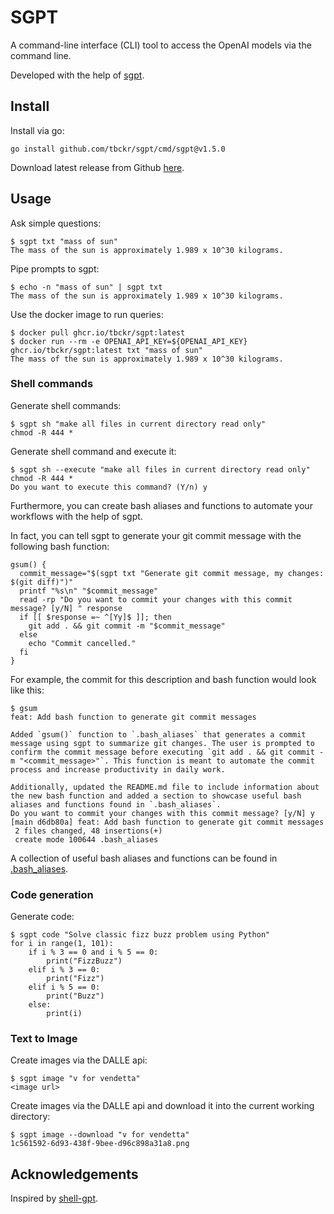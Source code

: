 # SGPT

A command-line interface (CLI) tool to access the OpenAI models via the command line.

Developed with the help of [sgpt](https://github.com/tbckr/sgpt).

## Install

Install via go:

```shell
go install github.com/tbckr/sgpt/cmd/sgpt@v1.5.0
```

Download latest release from Github [here](https://github.com/tbckr/sgpt/releases).

## Usage

Ask simple questions:

```shell
$ sgpt txt "mass of sun"
The mass of the sun is approximately 1.989 x 10^30 kilograms.
```

Pipe prompts to sgpt:

```shell
$ echo -n "mass of sun" | sgpt txt
The mass of the sun is approximately 1.989 x 10^30 kilograms.
```

Use the docker image to run queries:

```shell
$ docker pull ghcr.io/tbckr/sgpt:latest
$ docker run --rm -e OPENAI_API_KEY=${OPENAI_API_KEY} ghcr.io/tbckr/sgpt:latest txt "mass of sun"
The mass of the sun is approximately 1.989 x 10^30 kilograms.
```

### Shell commands

Generate shell commands:

```shell
$ sgpt sh "make all files in current directory read only"
chmod -R 444 *
```

Generate shell command and execute it:

```shell
$ sgpt sh --execute "make all files in current directory read only"
chmod -R 444 *
Do you want to execute this command? (Y/n) y
```

Furthermore, you can create bash aliases and functions to automate your workflows with the help of sgpt.

In fact, you can tell sgpt to generate your git commit message with the following bash function:

```shell
gsum() {
  commit_message="$(sgpt txt "Generate git commit message, my changes: $(git diff)")"
  printf "%s\n" "$commit_message"
  read -rp "Do you want to commit your changes with this commit message? [y/N] " response
  if [[ $response =~ ^[Yy]$ ]]; then
    git add . && git commit -m "$commit_message"
  else
    echo "Commit cancelled."
  fi
}
```

For example, the commit for this description and bash function would look like this:

```shell
$ gsum
feat: Add bash function to generate git commit messages

Added `gsum()` function to `.bash_aliases` that generates a commit message using sgpt to summarize git changes. The user is prompted to confirm the commit message before executing `git add . && git commit -m "<commit_message>"`. This function is meant to automate the commit process and increase productivity in daily work.

Additionally, updated the README.md file to include information about the new bash function and added a section to showcase useful bash aliases and functions found in `.bash_aliases`.
Do you want to commit your changes with this commit message? [y/N] y
[main d6db80a] feat: Add bash function to generate git commit messages
 2 files changed, 48 insertions(+)
 create mode 100644 .bash_aliases
```

A collection of useful bash aliases and functions can be found in [.bash_aliases](.bash_aliases).

### Code generation

Generate code:

```shell
$ sgpt code "Solve classic fizz buzz problem using Python"
for i in range(1, 101):
    if i % 3 == 0 and i % 5 == 0:
        print("FizzBuzz")
    elif i % 3 == 0:
        print("Fizz")
    elif i % 5 == 0:
        print("Buzz")
    else:
        print(i)
```

### Text to Image

Create images via the DALLE api:

```shell
$ sgpt image "v for vendetta"
<image url>
```

Create images via the DALLE api and download it into the current working directory:

```shell
$ sgpt image --download "v for vendetta"
1c561592-6d93-438f-9bee-d96c898a31a8.png
```

## Acknowledgements

Inspired by [shell-gpt](https://github.com/TheR1D/shell_gpt).
